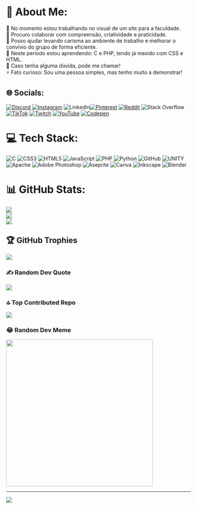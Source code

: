 # 💫 About Me:
🔭 No momento estou trabalhando no visual de um site para a faculdade.<br>👯 Procuro colaborar com compreensão, criatividade e praticidade.<br>🤝 Posso ajudar levando carisma ao ambiente de trabalho e melhorar o convívio do grupo de forma eficiente. <br>🌱 Neste período estou aprendendo: C e PHP, tendo já mexido com CSS e HTML.<br>💬 Caso tenha alguma dúvida, pode me chamar!<br>⚡ Fato curioso: Sou uma pessoa simples, mas tenho muito a demonstrar!


## 🌐 Socials:
[![Discord](https://img.shields.io/badge/Discord-%237289DA.svg?logo=discord&logoColor=white)](https://discord.gg/curseedart) [![Instagram](https://img.shields.io/badge/Instagram-%23E4405F.svg?logo=Instagram&logoColor=white)](https://instagram.com/fallin_in_love_boy) ![LinkedIn](https://img.shields.io/badge/LinkedIn-%230077B5.svg?logo=linkedin&logoColor=white)[![Pinterest](https://img.shields.io/badge/Pinterest-%23E60023.svg?logo=Pinterest&logoColor=white)](https://pinterest.com/@vitordiascs) [![Reddit](https://img.shields.io/badge/Reddit-%23FF4500.svg?logo=Reddit&logoColor=white)](https://reddit.com/user/CurseedArt) ![Stack Overflow](https://img.shields.io/badge/-Stackoverflow-FE7A16?logo=stack-overflow&logoColor=white) [![TikTok](https://img.shields.io/badge/TikTok-%23000000.svg?logo=TikTok&logoColor=white)](https://tiktok.com/@vitxrdcs) [![Twitch](https://img.shields.io/badge/Twitch-%239146FF.svg?logo=Twitch&logoColor=white)](https://twitch.tv/vitord233) [![YouTube](https://img.shields.io/badge/YouTube-%23FF0000.svg?logo=YouTube&logoColor=white)](https://youtube.com/@vitordias3026) [![Codepen](https://img.shields.io/badge/Codepen-000000?style=for-the-badge&logo=codepen&logoColor=white)](https://codepen.io/@Vitor-Dias-the-bold) 

# 💻 Tech Stack:
![C](https://img.shields.io/badge/c-%2300599C.svg?style=for-the-badge&logo=c&logoColor=white) ![CSS3](https://img.shields.io/badge/css3-%231572B6.svg?style=for-the-badge&logo=css3&logoColor=white) ![HTML5](https://img.shields.io/badge/html5-%23E34F26.svg?style=for-the-badge&logo=html5&logoColor=white) ![JavaScript](https://img.shields.io/badge/javascript-%23323330.svg?style=for-the-badge&logo=javascript&logoColor=%23F7DF1E) ![PHP](https://img.shields.io/badge/php-%23777BB4.svg?style=for-the-badge&logo=php&logoColor=white) ![Python](https://img.shields.io/badge/python-3670A0?style=for-the-badge&logo=python&logoColor=ffdd54) ![GitHub](https://img.shields.io/badge/GitHub-%23121011.svg?style=for-the-badge&logo=github&logoColor=white) ![UNITY](https://img.shields.io/badge/Unity-%2320232a.svg?style=for-the-badge&logo=unity&logoColor=white) ![Apache](https://img.shields.io/badge/apache-%23D42029.svg?style=for-the-badge&logo=apache&logoColor=white) ![Adobe Photoshop](https://img.shields.io/badge/adobephotoshop-%2331A8FF.svg?style=for-the-badge&logo=adobephotoshop&logoColor=white) ![Aseprite](https://img.shields.io/badge/Aseprite-FFFFFF?style=for-the-badge&logo=Aseprite&logoColor=#7D929E) ![Canva](https://img.shields.io/badge/Canva-%2300C4CC.svg?style=for-the-badge&logo=Canva&logoColor=white) ![Inkscape](https://img.shields.io/badge/Inkscape-e0e0e0?style=for-the-badge&logo=inkscape&logoColor=080A13) ![Blender](https://img.shields.io/badge/blender-%23F5792A.svg?style=for-the-badge&logo=blender&logoColor=white)
# 📊 GitHub Stats:
![](https://github-readme-stats.vercel.app/api?username=VitorDiasvd&theme=vision-friendly-dark&hide_border=false&include_all_commits=true&count_private=true)<br/>
![](https://github-readme-streak-stats.herokuapp.com/?user=VitorDiasvd&theme=vision-friendly-dark&hide_border=false)<br/>
![](https://github-readme-stats.vercel.app/api/top-langs/?username=VitorDiasvd&theme=vision-friendly-dark&hide_border=false&include_all_commits=true&count_private=true&layout=compact)

## 🏆 GitHub Trophies
![](https://github-profile-trophy.vercel.app/?username=VitorDiasvd&theme=radical&no-frame=false&no-bg=true&margin-w=4)

### ✍️ Random Dev Quote
![](https://quotes-github-readme.vercel.app/api?type=horizontal&theme=dark)

### 🔝 Top Contributed Repo
![](https://github-contributor-stats.vercel.app/api?username=VitorDiasvd&limit=5&theme=dark&combine_all_yearly_contributions=true)

### 😂 Random Dev Meme
<img src='https://randommeme-five.vercel.app/' style="height: 400px;"/>

---
[![](https://visitcount.itsvg.in/api?id=VitorDiasvd&label=Visitors&pretty=false)](https://visitcount.itsvg.in)

<!-- Proudly created with GPRM ( https://gprm.itsvg.in ) -->
